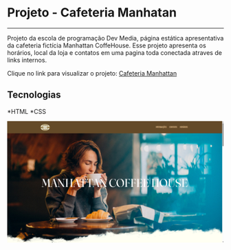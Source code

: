 # Projeto - Cafeteria Manhatan
---
Projeto da escola de programação Dev Media, página estática apresentativa da cafeteria fictícia Manhattan CoffeHouse. Esse projeto apresenta os horários, local da loja e contatos em uma pagina toda conectada atraves de links internos.

Clique no link para visualizar o projeto:
[Cafeteria Manhattan](https://erickmantel.github.io/Cafeteria-Manhattan/)

## Tecnologias

*HTML
*CSS

![](https://github.com/erickmantel/Cafeteria-Manhattan/blob/main/assets/print-projeto.png?raw=true)


